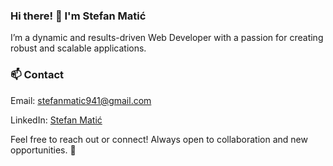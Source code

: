 ### Hi there! 👋 I'm Stefan Matić

I’m a dynamic and results-driven Web Developer with a passion for creating robust and scalable applications.


### 📫 Contact

Email: stefanmatic941@gmail.com

LinkedIn: [Stefan Matić](https://www.linkedin.com/in/stefan-mati%C4%87-02276426a/)

Feel free to reach out or connect! Always open to collaboration and new opportunities. 🚀

